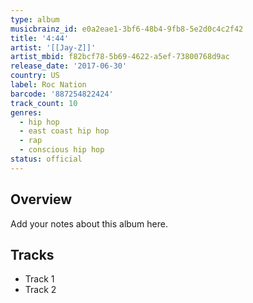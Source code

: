 ```yaml
---
type: album
musicbrainz_id: e0a2eae1-3bf6-48b4-9fb8-5e2d0c4c2f42
title: '4:44'
artist: '[[Jay-Z]]'
artist_mbid: f82bcf78-5b69-4622-a5ef-73800768d9ac
release_date: '2017-06-30'
country: US
label: Roc Nation
barcode: '887254822424'
track_count: 10
genres:
  - hip hop
  - east coast hip hop
  - rap
  - conscious hip hop
status: official
---
```


## Overview

Add your notes about this album here.

## Tracks

- Track 1
- Track 2
